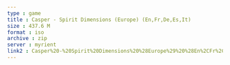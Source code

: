 ```yaml
---
type : game
title : Casper - Spirit Dimensions (Europe) (En,Fr,De,Es,It)
size : 437.6 M
format : iso
archive : zip
server : myrient
link2 : Casper%20-%20Spirit%20Dimensions%20%28Europe%29%20%28En%2CFr%2CDe%2CEs%2CIt%29
---
```

